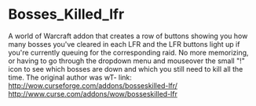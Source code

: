# Bosses_Killed_lfr
A world of Warcraft addon that creates a row of buttons showing you how many bosses you've cleared in each LFR and the LFR buttons light up if you're currently queuing for the corresponding raid.  No more memorizing, or having to go through the dropdown menu and mouseover the small "!" icon to see which bosses are down and which you still need to kill all the time.  The original author was wT-
link: 
http://wow.curseforge.com/addons/bosseskilled-lfr/
http://www.curse.com/addons/wow/bosseskilled-lfr

